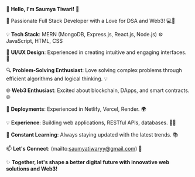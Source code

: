 👋 **Hello, I'm Saumya Tiwari!** 🚀

🌟 Passionate Full Stack Developer with a Love for DSA and Web3! 💻🔗

💡 **Tech Stack**: MERN (MongoDB, Express.js, React.js, Node.js) ⚙️ JavaScript, HTML, CSS

🎨 **UI/UX Design**: Experienced in creating intuitive and engaging interfaces. 🎨

🔍 **Problem-Solving Enthusiast**: Love solving complex problems through efficient algorithms and logical thinking. 💡

🌐 **Web3 Enthusiast**: Excited about blockchain, DApps, and smart contracts. 🌐

🚀 **Deployments**: Experienced in Netlify, Vercel, Render. 🌍

💡 **Experience**: Building web applications, RESTful APIs, databases. 👨‍💻

🔭 **Constant Learning**: Always staying updated with the latest trends. 📚

📫 **Let's Connect**: (mailto:saumyatiwaryy@gmail.com) 📩

✨ **Together, let's shape a better digital future with innovative web solutions and Web3!**
